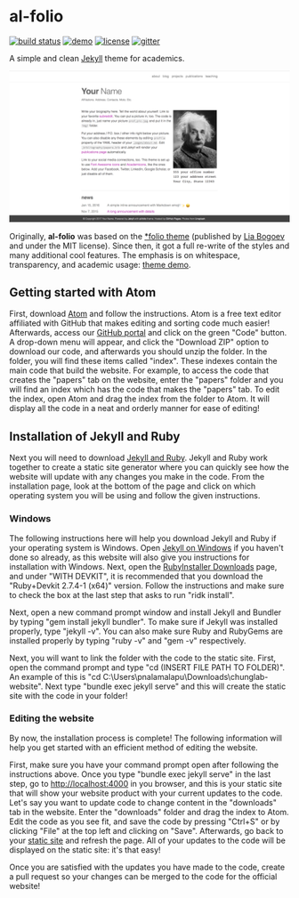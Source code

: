 # al-folio

[![build status](https://travis-ci.org/alshedivat/al-folio.svg?branch=master)](https://travis-ci.org/alshedivat/al-folio)
[![demo](https://img.shields.io/badge/theme-demo-brightgreen.svg)](https://alshedivat.github.io/al-folio/)
[![license](https://img.shields.io/github/license/mashape/apistatus.svg?maxAge=2592000)](https://github.com/alshedivat/al-folio/blob/master/LICENSE)
[![gitter](https://badges.gitter.im/alshedivat/al-folio.svg)](https://gitter.im/alshedivat/al-folio?utm_source=badge&utm_medium=badge&utm_campaign=pr-badge)

A simple and clean [Jekyll](https://jekyllrb.com/) theme for academics.

[![Screenshot](assets/img/full-screenshot.png)](https://alshedivat.github.io/al-folio/)

Originally, **al-folio** was based on the [\*folio theme](https://github.com/bogoli/-folio) (published by [Lia Bogoev](http://liabogoev.com) and under the MIT license).
Since then, it got a full re-write of the styles and many additional cool features.
The emphasis is on whitespace, transparency, and academic usage: [theme demo](https://alshedivat.github.io/al-folio/).

## Getting started with Atom

First, download [Atom](https://atom.io/) and follow the instructions. Atom is a free text editor affiliated with GitHub that makes editing and sorting code much easier! Afterwards, access our [GitHub portal](https://github.com/ichung-lab/ichung-lab.github.io) and click on the green "Code" button. A drop-down menu will appear, and click the "Download ZIP" option to download our code, and afterwards you should unzip the folder. In the folder, you will find these items called "index". These indexes contain the main code that build the website. For example, to access the code that creates the "papers" tab on the website, enter the "papers" folder and you will find an index which has the code that makes the "papers" tab. To edit the index, open Atom and drag the index from the folder to Atom. It will display all the code in a neat and orderly manner for ease of editing!

## Installation of Jekyll and Ruby

Next you will need to download [Jekyll and Ruby](https://jekyllrb.com/docs/installation/). Jekyll and Ruby work together to create a static site generator where you can quickly see how the website will update with any changes you make in the code. From the installation page, look at the bottom of the page and click on which operating system you will be using and follow the given instructions.

### Windows

The following instructions here will help you download Jekyll and Ruby if your operating system is Windows. Open [Jekyll on Windows](https://jekyllrb.com/docs/installation/windows/) if you haven't done so already, as this website will also give you instructions for installation with Windows. Next, open the [RubyInstaller Downloads](https://rubyinstaller.org/downloads/) page, and under "WITH DEVKIT", it is recommended that you download the "Ruby+Devkit 2.7.4-1 (x64)" version. Follow the instructions and make sure to check the box at the last step that asks to run "ridk install".

Next, open a new command prompt window and install Jekyll and Bundler by typing "gem install jekyll bundler". To make sure if Jekyll was installed properly, type "jekyll -v". You can also make sure Ruby and RubyGems are installed properly by typing "ruby -v" and "gem -v" respectively.

Next, you will want to link the folder with the code to the static site. First, open the command prompt and type "cd (INSERT FILE PATH TO FOLDER)". An example of this is "cd C:\Users\pnalamalapu\Downloads\chunglab-website". Next type "bundle exec jekyll serve" and this will create the static site with the code in your folder!

### Editing the website

By now, the installation process is complete! The following information will help you get started with an efficient method of editing the website.

First, make sure you have your command prompt open after following the instructions above. Once you type "bundle exec jekyll serve" in the last step, go to [http://localhost:4000](http://localhost:4000/) in you browser, and this is your static site that will show your website product with your current updates to the code. Let's say you want to update code to change content in the "downloads" tab in the website. Enter the "downloads" folder and drag the index to Atom. Edit the code as you see fit, and save the code by pressing "Ctrl+S" or by clicking "File" at the top left and clicking on "Save". Afterwards, go back to your [static site](http://localhost:4000/) and refresh the page. All of your updates to the code will be displayed on the static site: it's that easy!

Once you are satisfied with the updates you have made to the code, create a pull request so your changes can be merged to the code for the official website!
